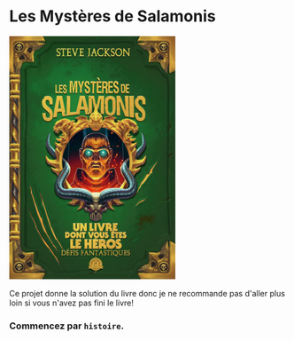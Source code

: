 # Les Mystères de Salamonis


<img src="couverture.jpg" width="300">

Ce projet donne la solution du livre donc je ne recommande pas d'aller plus loin si vous n'avez pas fini le livre!

### Commencez par `histoire`.
